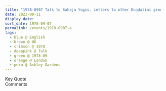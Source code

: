 ```yaml
---
title: "1978-0907 Talk to Sahaja Yogis, Letters to other Kuṇḍalinī groups and Translation from Scriptures, 56 Ashley Gardens, Ambrosden Avenue (near Victoria Station), London, UK "
date: 2023-09-11
display_date: 
sort_date: 1978-09-07
permalink: /events/1978-0907-a
tags:
  - blue @ English
  - brown @ UK
  - crimson @ 1978
  - deeppink @ Talk
  - green @ 1978-09
  - orange @ London
  - peru @ Ashley Gardens
---
```


<wave-list>
  <list-title color="green" width="75">Key Quote</list-title>
  <list-item color="BlanchedAlmond"  width="200"></list-item>
  <list-item color="Lavender"></list-item>
  <list-item color="BlanchedAlmond"></list-item>
</wave-list>

<br>

<wave-list>
  <list-title color="green" width="75">Comments</list-title>
  <list-item color="BlanchedAlmond"  width="200"></list-item>
  <list-item color="Lavender"></list-item>
  <list-item color="BlanchedAlmond"></list-item>
</wave-list>